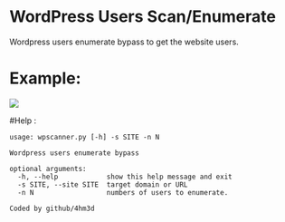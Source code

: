# WordPress Users Scan/Enumerate
Wordpress users enumerate  bypass to get the website users.
# Example:
<img src=http://i.imgur.com/s9GXgha.png />

#Help :
```
usage: wpscanner.py [-h] -s SITE -n N

Wordpress users enumerate bypass

optional arguments:
  -h, --help            show this help message and exit
  -s SITE, --site SITE  target domain or URL
  -n N                  numbers of users to enumerate.

Coded by github/4hm3d
```
